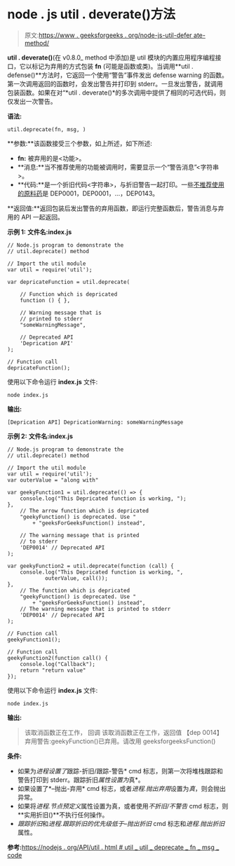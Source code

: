 # node . js util . deverate()方法

> 原文:[https://www . geeksforgeeks . org/node-js-util-defer ate-method/](https://www.geeksforgeeks.org/node-js-util-deprecate-method/)

**util . deverate()**(在 v0.8.0_ method 中添加)是 util 模块的内置应用程序编程接口，它以标记为弃用的方式包装 **fn** (可能是函数或类)。当调用**util . defense()**方法时，它返回一个使用“警告”事件发出 defense warning 的函数。第一次调用返回的函数时，会发出警告并打印到 stderr。一旦发出警告，就调用包装函数。如果在对“*util . deverate()*的多次调用中提供了相同的可选代码，则仅发出一次警告。

**语法:**

```
util.deprecate(fn, msg, )
```

**参数:**该函数接受三个参数，如上所述，如下所述:

*   **fn:** 被弃用的是<功能>。
*   **消息:**当不推荐使用的功能被调用时，需要显示一个“警告消息”<字符串>。
*   **代码:**是一个折旧代码<字符串>，与折旧警告一起打印。一些[不推荐使用的原料药](https://nodejs.org/api/deprecations.html#deprecations_revoking_deprecations)是 DEP0001，DEP0001，…，DEP0143。

**返回值:**返回包装后发出警告的弃用函数，即运行完整函数后，警告消息与弃用的 API 一起返回。

**示例 1:** **文件名:index.js**

```
// Node.js program to demonstrate the 
// util.deprecate() method 

// Import the util module 
var util = require('util');

var depricateFunction = util.deprecate(

    // Function which is depricated
    function () { },

    // Warning message that is 
    // printed to stderr
    "someWarningMessage",

    // Deprecated API
    'Deprication API'
);

// Function call
depricateFunction();
```

使用以下命令运行 **index.js** 文件:

```
node index.js
```

**输出:**

```
[Deprication API] DepricationWarning: someWarningMessage

```

**示例 2:** **文件名:index.js**

```
// Node.js program to demonstrate the 
// util.deprecate() method 

// Import the util module 
var util = require('util');
var outerValue = "along with"

var geekyFunction1 = util.deprecate(() => {
    console.log("This Depricated function is working, ");
},
    // The arrow function which is depricated
    "geekyFunction() is deprecated. Use "
        + "geeksForGeeksFunction() instead",

    // The warning message that is printed
    // to stderr
    'DEP0014' // Deprecated API
);

var geekyFunction2 = util.deprecate(function (call) {
    console.log("This Depricated function is working, ", 
            outerValue, call());
},
    // The function which is depricated
    "geekyFunction() is deprecated. Use "
        + "geeksForGeeksFunction() instead",
    // The warning message that is printed to stderr
    'DEP0014' // Deprecated API
);

// Function call
geekyFunction1();

// Function call
geekyFunction2(function call() {
    console.log("Callback");
    return "return value"
});
```

使用以下命令运行 **index.js** 文件:

```
node index.js
```

**输出:**

> 该取消函数正在工作，
> 回调
> 该取消函数正在工作，返回值
> 【dep 0014】弃用警告:geekyFunction()已弃用。请改用 geeksforgeeksFunction()

**条件:**

*   如果为*进程设置了*跟踪-折旧/跟踪-警告* cmd 标志，则第一次将堆栈跟踪和警告打印到 stderr。跟踪折旧*属性设置为*真*。
*   如果设置了*–抛出-弃用* cmd 标志，或者*进程.抛出弃用*设置为*真*，则会抛出异常。
*   如果将*进程.节点预定义*属性设置为真，或者使用*不折旧/不警告* cmd 标志，则**实用折旧()**不执行任何操作。
*   *跟踪折旧*和*进程.跟踪折旧的优先级低于–抛出折旧* cmd 标志和*进程.抛出折旧*属性。

**参考:**[https://nodejs . org/API/util . html # util _ util _ deprecate _ fn _ msg _ code](https://nodejs.org/api/util.html#util_util_deprecate_fn_msg_code)